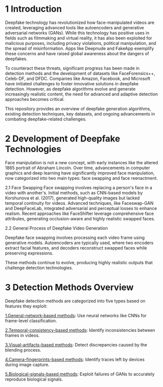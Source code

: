 
# **1 Introduction**


Deepfake technology has revolutionized how face-manipulated videos are created, leveraging advanced tools like autoencoders and generative adversarial networks (GANs). While this technology has positive uses in fields such as filmmaking and virtual reality, it has also been exploited for malicious purposes, including privacy violations, political manipulation, and the spread of misinformation. Apps like Deepnude and FakeApp exemplify these concerns and have raised global awareness about the dangers of deepfakes.

To counteract these threats, significant progress has been made in detection methods and the development of datasets like FaceForensics++, Celeb-DF, and DFDC. Companies like Amazon, Facebook, and Microsoft have initiated challenges to foster innovative solutions in deepfake detection. However, as deepfake algorithms evolve and generate increasingly realistic content, the need for advanced and adaptive detection approaches becomes critical.

This repository provides an overview of deepfake generation algorithms, existing detection techniques, key datasets, and ongoing advancements in combating deepfake-related challenges.



# 2 Development of Deepfake Technologies
Face manipulation is not a new concept, with early instances like the altered 1865 portrait of Abraham Lincoln. Over time, advancements in computer graphics and deep learning have significantly improved face manipulation, now categorized into two main types: face swapping and face reenactment.

2.1 Face Swapping
Face swapping involves replacing a person's face in a video with another's. Initial methods, such as CNN-based models by Korshunova et al. (2017), generated high-quality images but lacked temporal continuity for videos. Advanced techniques, like Faceswap-GAN and DeepFaceLab, integrated adversarial and perceptual losses to enhance realism. Recent approaches like FaceShifter leverage comprehensive face attributes, generating occlusion-aware and highly realistic swapped faces.



2.2 General Process of Deepfake Video Generation

Deepfake face swapping involves processing each video frame using generative models. Autoencoders are typically used, where two encoders extract facial features, and decoders reconstruct swapped faces while preserving expressions.

These methods continue to evolve, producing highly realistic outputs that challenge detection technologies.



# 3 Detection Methods Overview

Deepfake detection methods are categorized into five types based on features they exploit:

[1.General-network-based methods](url): Use neural networks like CNNs for frame-level classification.

[2.Temporal-consistency-based methods](url): Identify inconsistencies between frames in videos.

[3.Visual-artifacts-based methods](url): Detect discrepancies caused by the blending process.

[4.Camera-fingerprints-based methods](url): Identify traces left by devices during image capture.

[5.Biological-signals-based methods](url): Exploit failures of GANs to accurately reproduce biological signals.
